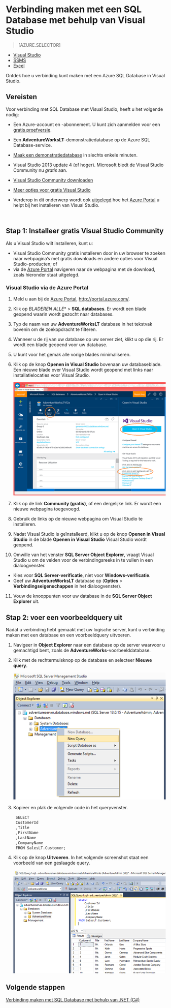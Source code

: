 <properties
    pageTitle="Verbinding maken met SQL Database met een C#-query | Microsoft Azure"
    description="Schrijf een programma in C# om een SQL Database op te vragen en hiermee verbinding te maken. Informatie over IP-adressen, verbindingsreeksen, beveiligde aanmelding en gratis Visual Studio."
    services="sql-database"
    keywords="c# database query, c# query, connect to database, SQL C#"
    documentationCenter=""
    authors="MightyPen"
    manager="jhubbard"
    editor=""/>

<tags
    ms.service="sql-database"
    ms.workload="data-management"
    ms.tgt_pltfrm="na"
    ms.devlang="dotnet"
    ms.topic="get-started-article"
    ms.date="04/25/2016"
    ms.author="annemill"/>


# Verbinding maken met een SQL Database met behulp van Visual Studio

> [AZURE.SELECTOR]
- [Visual Studio](sql-database-connect-query.md)
- [SSMS](sql-database-connect-query-ssms.md)
- [Excel](sql-database-connect-excel.md)

Ontdek hoe u verbinding kunt maken met een Azure SQL Database in Visual Studio. 

## Vereisten


Voor verbinding met SQL Database met Visual Studio, heeft u het volgende nodig: 


- Een Azure-account en -abonnement. U  kunt zich aanmelden voor een [gratis proefversie](https://azure.microsoft.com/pricing/free-trial/). 


- Een **AdventureWorksLT**-demonstratiedatabase op de Azure SQL Database-service.
 - [Maak een demonstratiedatabase](sql-database-get-started.md) in slechts enkele minuten.


- Visual Studio 2013 update 4 (of hoger). Microsoft biedt de Visual Studio Community nu *gratis* aan.
 - [Visual Studio Community downloaden](http://www.visualstudio.com/products/visual-studio-community-vs)
 - [Meer opties voor gratis Visual Studio](http://www.visualstudio.com/products/free-developer-offers-vs.aspx)
 - Verderop in dit onderwerp wordt ook [uitgelegd](#InstallVSForFree) hoe het [Azure Portal](https://portal.azure.com/) u helpt bij het installeren van Visual Studio.


<a name="InstallVSForFree" id="InstallVSForFree"></a>

&nbsp;

## Stap 1: Installeer gratis Visual Studio Community 


Als u Visual Studio wilt installeren, kunt u:

- Visual Studio Community gratis installeren door in uw browser te zoeken naar webpagina’s met gratis downloads en andere opties voor Visual Studio-producten; of
- via de [Azure Portal](https://portal.azure.com/) navigeren naar de webpagina met de download, zoals hieronder staat uitgelegd.


### Visual Studio via de Azure Portal


1. Meld u aan bij de [Azure Portal](https://portal.azure.com/), http://portal.azure.com/.

2. Klik op **BLADEREN* ALLE** > **SQL databases**. Er wordt een blade geopend waarin wordt gezocht naar databases.

3. Typ de naam van uw **AdventureWorksLT** database in het tekstvak bovenin om de zoekopdracht te filteren.

4. Wanneer u de rij van uw database op uw server ziet, klikt u op die rij. Er wordt een blade geopend voor uw database.

5. U kunt voor het gemak alle vorige blades minimaliseren.

6. Klik op de knop **Openen in Visual Studio** bovenaan uw databaseblade. Een nieuwe blade over Visual Studio wordt geopend met links naar installatielocaties voor Visual Studio.

    ![De knop Openen in Visual Studio][20-OpenInVisualStudioButton]

7. Klik op de link **Community (gratis)**, of een dergelijke link. Er wordt een nieuwe webpagina toegevoegd.

8. Gebruik de links op de nieuwe webpagina om Visual Studio te installeren.

9. Nadat Visual Studio is geïnstalleerd, klikt u op de knop  **Openen in Visual Studio** in de blade **Openen in Visual Studio** Visual Studio wordt geopend.

10. Omwille van het venster **SQL Server Object Explorer**, vraagt Visual Studio u om de velden voor de verbindingsreeks in te vullen in een dialoogvenster.
 - Kies voor **SQL Server-verificatie**, niet voor **Windows-verificatie**.
 - Geef uw **AdventureWorksLT** database op (**Opties** > **Verbindingseigenschappen** in het dialoogvenster).

11. Vouw de knooppunten voor uw database in de **SQL Server Object Explorer** uit.


## Stap 2: voer een voorbeeldquery uit

Nadat u verbinding hebt gemaakt met uw logische server, kunt u verbinding maken met een database en een voorbeeldquery uitvoeren. 

1. Navigeer in **Object Explorer** naar een database op de server waarvoor u gemachtigd bent, zoals de **AdventureWorks**-voorbeelddatabase.
2. Klik met de rechtermuisknop op de database en selecteer **Nieuwe query**.

    ![Nieuwe query. Verbinding maken met de SQL Database-server: SQL Server Management Studio](./media/sql-database-connect-query-ssms/4-run-query.png)

3. Kopieer en plak de volgende code in het queryvenster.

        SELECT
        CustomerId
        ,Title
        ,FirstName
        ,LastName
        ,CompanyName
        FROM SalesLT.Customer;

4. Klik op de knop **Uitvoeren**.  In het volgende screenshot staat een voorbeeld van een geslaagde query.

    ![Geslaagd. Verbinding maken met de SQL Database-server: SVisual Studio](./media/sql-database-connect-query-ssms/5-success.png)

## Volgende stappen

[Verbinding maken met SQL Database met behulp van .NET (C#)](sql-database-develop-dotnet-simple.md) 


<!-- Image references. -->

[20-OpenInVisualStudioButton]: ./media/sql-database-connect-query/connqry-free-vs-e.png




<!--HONumber=Jun16_HO2-->


